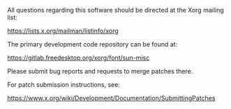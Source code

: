 
All questions regarding this software should be directed at the
Xorg mailing list:

  https://lists.x.org/mailman/listinfo/xorg

The primary development code repository can be found at:

  https://gitlab.freedesktop.org/xorg/font/sun-misc

Please submit bug reports and requests to merge patches there.

For patch submission instructions, see:

  https://www.x.org/wiki/Development/Documentation/SubmittingPatches

